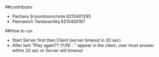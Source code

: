 ##contributor
- Pachara Srisomboonchote 6210401295
- Peerawich Tantavachkij 6210400167

##How to run
- Start Server first then Client (server timeout in 20 sec)
- After text "Play again?? (Y/N) : " appear in the client, user must answer within 20 sec or Server will timeout